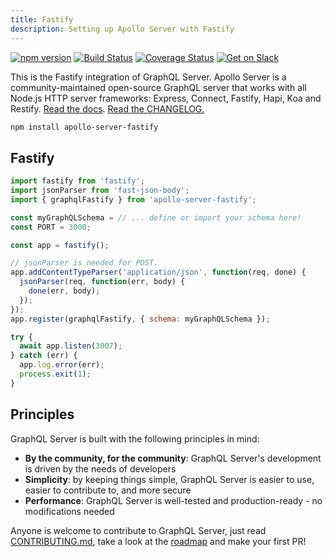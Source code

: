 ```yaml
---
title: Fastify
description: Setting up Apollo Server with Fastify
---
```


[![npm version](https://badge.fury.io/js/apollo-server-core.svg)](https://badge.fury.io/js/apollo-server-core) [![Build Status](https://circleci.com/gh/apollographql/apollo-cache-control-js.svg?style=svg)](https://circleci.com/gh/apollographql/apollo-cache-control-js) [![Coverage Status](https://coveralls.io/repos/github/apollographql/apollo-server/badge.svg?branch=master)](https://coveralls.io/github/apollographql/apollo-server?branch=master) [![Get on Slack](https://img.shields.io/badge/slack-join-orange.svg)](https://www.apollographql.com/#slack)

This is the Fastify integration of GraphQL Server. Apollo Server is a community-maintained open-source GraphQL server that works with all Node.js HTTP server frameworks: Express, Connect, Fastify, Hapi, Koa and Restify. [Read the docs](https://www.apollographql.com/docs/apollo-server/). [Read the CHANGELOG.](https://github.com/apollographql/apollo-server/blob/master/CHANGELOG.md)

```sh
npm install apollo-server-fastify
```

## Fastify

```js
import fastify from 'fastify';
import jsonParser from 'fast-json-body';
import { graphqlFastify } from 'apollo-server-fastify';

const myGraphQLSchema = // ... define or import your schema here!
const PORT = 3000;

const app = fastify();

// jsonParser is needed for POST.
app.addContentTypeParser('application/json', function(req, done) {
  jsonParser(req, function(err, body) {
    done(err, body);
  });
});
app.register(graphqlFastify, { schema: myGraphQLSchema });

try {
  await app.listen(3007);
} catch (err) {
  app.log.error(err);
  process.exit(1);
}
```

## Principles

GraphQL Server is built with the following principles in mind:

* **By the community, for the community**: GraphQL Server's development is driven by the needs of developers
* **Simplicity**: by keeping things simple, GraphQL Server is easier to use, easier to contribute to, and more secure
* **Performance**: GraphQL Server is well-tested and production-ready - no modifications needed

Anyone is welcome to contribute to GraphQL Server, just read [CONTRIBUTING.md](https://github.com/apollographql/apollo-server/blob/master/CONTRIBUTING.md), take a look at the [roadmap](https://github.com/apollographql/apollo-server/blob/master/ROADMAP.md) and make your first PR!
